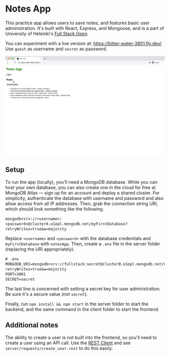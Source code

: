 # Notes App

This practice app allows users to save notes, and features basic user administration. It's built with React, Express, and Mongoose, and is a part of University of Helsinki's [Full Stack Open](https://fullstackopen.com/en/).

You can experiment with a live version at: https://bitter-water-3801.fly.dev/. Use `guest` as username and `secret` as password.

![Demo](demo.gif)

## Setup

To run the app (locally), you'll need a MongoDB database. While you can host your own database, you can also create one in the cloud for free at MongoDB Atlas — sign up for an account and deploy a shared cluster. For simplicity, authenticate the database with username and password and also allow access from all IP addresses. Then, grab the connection string URI, which should look something like the following.

```
mongodb+srv://<username>:<password>@cluster0.o1opl.mongodb.net/myFirstDatabase?retryWrites=true&w=majority
```

Replace `<username>` and `<password>` with the database credentials and `myFirstDatabase` with `notesApp`. Then, create a `.env` file in the server folder (replacing the URI appropriately).

```
# .env
MONGODB_URI=mongodb+srv://fullstack:secret@cluster0.o1opl.mongodb.net/notesApp?retryWrites=true&w=majority
PORT=3001
SECRET=secret
```

The last line is concerned with setting a secret key for user administration. Be sure it's a secure value (not `secret`).

Finally, run `npm install && npm start` in the server folder to start the backend, and the same command in the client folder to start the frontend.

## Additional notes

The ability to create a user is not built into the frontend, so you'll need to create a user using an API call. Use the [REST Client](https://marketplace.visualstudio.com/items?itemName=humao.rest-client) and see `server/requests/create_user.rest` to do this easily.
